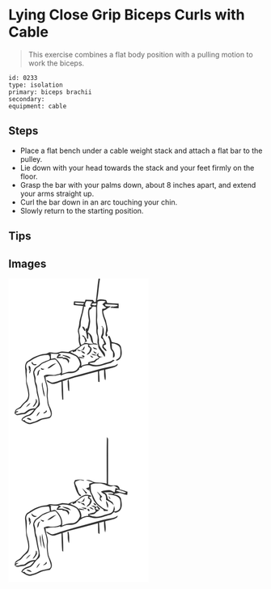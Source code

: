 # Lying Close Grip Biceps Curls with Cable
> This exercise combines a flat body position with a pulling motion to work the biceps.

``` 
id: 0233 
type: isolation 
primary: biceps brachii 
secondary:  
equipment: cable 
``` 

## Steps

 - Place a flat bench under a cable weight stack and attach a flat bar to the pulley.
 - Lie down with your head towards the stack and your feet firmly on the floor.
 - Grasp the bar with your palms down, about 8 inches apart, and extend your arms straight up.
 - Curl the bar down in an arc touching your chin.
 - Slowly return to the starting position.

## Tips


## Images

<svg width="208pt" height="300" viewBox="0 0 208 225" xmlns="http://www.w3.org/2000/svg">
  <g fill="#FFF">
    <path d="M0 0h133.55c-1.85 11.43-2.44 23.06-4.12 34.52-.52.04-1.57.13-2.1.18-.7-1.06-1.39-2.11-2.08-3.17-3.72-.08-7.43-.3-11.15-.37l-.99 3.09c-5.28-.17-10.56-.46-15.84-.67-.42 1.8-.59 3.64-.58 5.48 4.66.58 9.33.96 13.99 1.44-1.16 4.5-1.49 9.18-3.06 13.56-.91 4.35-2.63 8.55-2.74 13.04-.13 3.73-2.01 7.18-1.91 10.94.44 2.95 1.82 5.81 1.21 8.86-.68 4.44.63 8.8 1.89 13-2.7 1.87-5.38 3.78-8.19 5.5-3.21.58-6.52 1.16-9.03 3.44-4.58-.54-9.4-1.82-13.82.17-4.57 1.85-9.47.5-14.17.18-1.98.65-3.74 2.04-5.88 2.14-6.39.37-12.52 2.66-18.21 5.47-3.25 2.02-6.27 4.41-9.65 6.23-2.92 3.7-2.9 8.67-1.98 13.07-.31 4.68 1.12 9.21.83 13.88-.19 7.52 3.24 14.52 3.46 22 .21 3.99-1.77 7.95-4.88 10.41-2.21 1.8-4.14 3.9-5.87 6.16-2.09 3.12-6.41 3.53-8.55 6.6-.55 1.49-.84 3.05-1.24 4.59 1.45 1.12 2.79 3.09 4.89 2.6 3.07-.61 6.13-1.35 9.28-1.46 2.78-.12 4.54-2.61 6.76-3.96 2.35-1.89 5.46-2.17 8.29-2.81-2.84 3.61-5.85 7.74-10.76 8.42-3.07 1.77-7.72 3.23-8 7.36 4.23 2.53 8.32 5.98 13.56 5.79 4.52-1.64 9.31-2.62 13.47-5.13 4.62-2.85 10.34-2.12 15.18-4.21 4.6-3.88 2.46-10.64.21-15.22-2.83-4.88-3-10.57-3.64-16.02-.4-4.75.93-9.52-.07-14.24-.54-5.82-4.31-11.24-2.52-17.19.01.57.04 1.71.06 2.27 5.11-3.31 11.17-1.02 16.69-2.59 1.61-.39 3.2-.87 4.82-1.28.13.39.38 1.17.51 1.56 2.89-1.72 6.08-2.96 9.42-3.43 3.42-.28 6.96.21 10.28-.91 2.89-.67 5.1-2.73 7.29-4.6.14-.62.41-1.87.55-2.49l2.89-.12c.33-.46.98-1.39 1.31-1.85 4.26-1.57 9-2.81 13.39-.96 9.99 3 19.58-2.37 29.14-4.42 1.91-1.13 3.56-2.68 5.64-3.54-.77-.37-1.54-.74-2.3-1.12-4.3 3.77-10.12 3.79-15.13 6.01-6.35 2.54-13.64 2.49-19.88-.35.01-.19.02-.58.03-.77 2.53-.51 5.15-.59 7.64-1.33 1.84-1.94 3.58-4.09 6.24-4.94.14-.4.41-1.2.55-1.6 1.83-.53 3.64-1.1 5.45-1.71-.93.06-1.85.13-2.77.21l-3.23-1.04c-.28-.45-.86-1.35-1.14-1.8.34-.98.68-1.97 1.01-2.95-1.23.92-2.37 1.97-3.06 3.38-2.66-.66-5.27-1.55-7.99-1.88 2.05 2.72 5.5 2.27 8.48 2.22.51 1.47 1.68 2.45 2.93 3.28-1.28.63-2.51 1.36-3.52 2.37-.25-.2-.75-.62-1-.82-.08.33-.25 1-.33 1.33-.92.68-1.84 1.35-2.76 2.03-2.93.38-5.78 1.21-8.5 2.37-.02.43-.05 1.3-.06 1.73l-.27.73c-3.46.5-6.91 1.16-10.09 2.67 1.09-4.29-.73-8.51-2.97-12.08 2.6.51 5.23.93 7.89.72-2.49-1.69-5.56-1.84-8.43-2.3.1.55.31 1.66.41 2.22-2.36-5.28-8.79-6.05-13.02-9.25 1.23-.49 2.46-.98 3.73-1.37-.07.41-.19 1.25-.26 1.66 1.88-.01 3.53-1.16 5.29-1.68l.24-1.91c5.39-3.52 10.39-10 17.63-7.9-.52 1.74-.57 3.86 1.5 4.48 2.98 1.41.36 4.68-.17 6.82-1.56 1.17-2.97 2.56-3.62 4.44 3.9-1.1 6.9-4.67 7.36-8.67-.12-2.9-3.65-3.82-4.16-6.51 2.28-.01 4.52-.43 6.76-.8 2.42.22 4.8.83 7.25.73-.61 2.48.46 5.05 1.91 7.04 2.58 3.64 5.08 7.34 7.49 11.09 1.62-3.41-.38-6.61-2.66-9.09-3.66-4.07-6.55-9.36-5.84-15 .48-6.11-3.46-12-1.44-18.1.16-4.66-1.82-9.24-1.31-13.99.81-8.68-.99-17.49 1.1-26.06 3.74-1.4 7.99-1.33 11.76-.09-1.73 1.33-3.41 2.7-4.98 4.21 1.57 2 3.44 3.73 5.64 5.02-1.79 1.04-3.72 1.75-5.81 1.69-1.81 10.92 7.19 20.31 5.63 31.31-.02 3.31-2.4 7.71.69 10.18.19-1.16.81-2.02 1.85-2.58-2.67-1.41-.75-4.56.06-6.53-.19-5.1-1.98-9.93-2.76-14.94-1.75-4.23-3.43-8.53-4.12-13.09.18-2.37 3.34-2.32 4.78-3.74 1.98-1.84 4.58-2.7 6.76-4.25-2.69-.27-5.46-.02-8.1-.69-.14-.64-.43-1.93-.57-2.58 6.05.68 12.17.31 18.2 1.27.08.33.22 1.01.3 1.35-2.89.58-5.67 1.7-8.66.73-.69.68-1.38 1.36-2.06 2.05 4.09.01 8.16.57 12.25.58.01-2.28.01-4.55-.01-6.83-5.62-.16-11.23-.49-16.84-.91-.41-1.5-1.02-2.93-1.73-4.31-4.37-1.09-9.1-2.11-13.28.24 2.03-10.55 2.34-21.34 4.19-31.91H208v225H0V0m138.71 71.05c-.62-.14-1.86-.43-2.48-.58 1.03.42 2.06.82 3.1 1.22.47 2.49-.15 4.99-.13 7.49.29 2.79-1.97 4.97-2.02 7.73.2 1.71 1.91 2.34 3.16 3.14.3 2.08 1.22 3.98 1.8 5.98-.84.58-1.68 1.17-2.52 1.76-.15 1.71-1.17 3.85.39 5.2 1.6 1.64 2.86 3.93 5.23 4.53.91-3.83-5.51-4.77-3.87-8.86 1.21-.43 2.88-.34 3.47-1.74-.78-4.12-4-7.11-5.29-11 2.36-2.78 1.79-6.56 1.79-9.93.06-2.51-1.66-4.51-2.83-6.57l.2 1.63m8.84 15.16c3.44 4.36 2.65 10.25 3.55 15.42-.03 2.98 2.25 5.1 3.83 7.38.19 2.74.16 5.5-.02 8.24.53-.3 1.58-.9 2.1-1.2 1.82-4.44-.61-8.88-3.42-12.22-.35-2.6-.28-5.23-.49-7.83 4-.17 8.01 1.37 10.91 4.11 2.85 3.71 1.82 8.6 1.95 12.93-.31 3.92-3.91 6.05-7 7.78 2.31 1.56 4.89-.82 6.51-2.36 4-5.28 2.36-12.21 1.13-18.14-2.41-5.14-8.76-4.98-13.33-6.58-1.41-3.14-1.74-6.75-4.26-9.38-.5.6-.99 1.22-1.46 1.85m-37.65 18.85c-.99.49-1.98.98-2.96 1.47-1.56-.64-3.15-1.19-4.83-1.4-.1 1.82 1.94 1.63 3.06 2.22 2.32-.65 4.64-1.34 6.79-2.43.46-1.46.92-2.92 1.36-4.38-1.94.75-2.47 2.9-3.42 4.52m21.69-.16c-1.33-2.26-4.28-2.03-6.16-3.6.17 3.27 3.58 3.52 6.16 3.6m-5.65 2.27c.25 2.07 3.29 5.37 4.83 2.74-1.75-.64-3.28-1.73-4.83-2.74m-18.44.69c1.94 1.18 3.66 3.7 6.2 3.08-1.22-2.44-3.44-3.68-6.2-3.08m.97 6.34c.96.78 2.69 3.2 4.13 1.94.97-2.22-2.78-2.64-4.13-1.94m12.53-.23c1.23 1.54 2.62 3.93 4.94 2.74-1.41-1.27-2.98-2.53-4.94-2.74m34.9 15.49c-8.34 1.85-16.81 3.25-24.98 5.79-14.59 4.12-29.34 7.64-43.79 12.23-6.86 1.6-13.33 4.47-20.11 6.36-4.16 1.46-7.02-3.01-10.84-3.5.8 2.52 3.55 3.44 5.68 4.57 5.54 3.27 11.25-1.4 16.78-2.34.19 8.94.25 17.88 1.14 26.79l1.53-.14c-.1-9.1-.3-18.19-.94-27.26 2.14-.86 4.82-.81 6.5-2.53 4.95-.33 9.48-2.52 14.26-3.67 10.58-2.48 20.99-5.59 31.53-8.25.4 5.07.03 10.16.47 15.22.49.12 1.47.37 1.95.49.1-5.27-.23-10.54-.81-15.79 2.27-1.31 4.89-1.67 7.43-2.17.47 5.14-.54 10.91 1.94 15.59 1.46-5.21-.01-10.76-.1-16.1 4.73-1.41 9.7-2.03 14.31-3.85 1.87-.96 4.69-2.03 4-4.7-1.76 1.48-3.59 2.96-5.95 3.26m-68.15 23.42c.16 3.42.13 6.86.64 10.26.29 1.29.05 3.07 1.67 3.61.19-5.85.09-11.74-.95-17.52-.91.97-1.85 2.2-1.36 3.65z"/>
    <path d="M114.53 41.23c-1.81-2.73-.4-5.55 1.17-8.01 2.83.02 5.65.19 8.45.59-1.03 1.85-2.08 3.7-2.84 5.68.61.82 1.22 1.65 1.83 2.47-1.12.26-2.23.53-3.34.8-3.19 5.98-1.28 13-.47 19.34-.77 3.86-.91 7.85-2.42 11.54-.59.08-1.75.24-2.34.31-.55 5.06 2.35 9.65 1.79 14.73l1.86.37c.07-2.71.08-5.42.25-8.12 1.46 2.52 3.09 5.07 3.51 8.02.45 2.68 1.12 5.66 3.73 7.03-4.28 1.96-8.39-1.26-12.76-.66.47-1.49 1.61-2.21 3.41-2.16-.46-2.91-2.14-5.42-3.86-7.73-.7-1.28-2.26-1.08-3.48-1.26.82 1.27 2.02 2.16 3.32 2.9.2 1.76 1.04 3.34 1.53 5.02-.25 1.22-1 2.27-1.23 3.51-1.5.94-3.06 1.8-4.64 2.6-1.52-2.86-2.28-6.05-1.83-9.28.51-4.4-1.95-8.51-1.56-12.89.29-2.57 2.74-4.45 2.46-7.17-.26-9.44 4.16-18.1 4.94-27.42.63-.05 1.89-.16 2.52-.21m-5.35 30.1c1.12 2.1 2.15 4.28 3.68 6.13l1.3-.39c-.62-2.29-1.88-7.38-4.98-5.74zM98.3 36.65c.16-.29.49-.86.65-1.14 4.38-.12 8.74.58 13.11.9-.64 1.07-1.55 2.47-3.06 1.86-3.52-.71-7.65.62-10.7-1.62z"/>
    <path d="M123 38.14c1.96-2 4.79-1.43 7.3-1.5.9 4.32-5.16 2.81-7.3 1.5zM123.18 44.19c.47-3.7 4.1-2.92 6.77-2.41.39 10.03-.75 20.23.36 30.3.11 3.88-.38 7.91 1.21 11.58 2.02 4.54-.79 9.5 1.23 14.08-.95-.49-1.9-.99-2.84-1.49-1.26-.22-2.52-.41-3.79-.57-1.31-3.34-1.31-7.01-2.59-10.35-1.27-2.74-3.65-4.71-6.28-6.07 2.51-3.96 3.04-8.7 3.68-13.24 1-6.35-2.03-12.61-.92-18.93.55-1.42 2.02-2.06 3.17-2.9zM74.34 111.01c5.36-2.26 11.14-.71 16.63-.01 3 1.3 6.07 2.45 8.99 3.9 3.48 2.63 5.14 6.98 6.23 11.08.01 3.47-2.71 5.99-4.59 8.63-2.42 2.67-6.11 3.45-9.57 3.16-4.49-.07-8.53 2.15-12.77 3.29 2.01-8.38-2.9-16.9-9.04-22.32-2.12-2.04-4.91.54-7.16.05.45-2.06-1.08-4.53.41-6.24-.38-.39-1.13-1.18-1.51-1.57 4.2.28 8.4.77 12.62.61-1.16 1.94-2.64 3.71-3.24 5.93 3.09.05 6.28.7 9.27-.42-1.42 2.58 2.08 1.61 3.29 2.22 3.02.93 4.99 3.52 4.6 6.73.45-1.14.96-2.26 1.53-3.34-.19-4.46-5.54-6.35-9.29-5.35l.21-1.51c-2.42.1-4.85.17-7.28.12.74-1.92 3.51-1.49 4.27-3.53-1.29-.22-2.6-.54-3.6-1.43m5.52 2.08c.26.28.76.82 1.01 1.1 3.59 1.29 7.18 2.6 10.57 4.37.05-.33.16-1 .22-1.33-3.03-3.07-7.77-3.35-11.8-4.14zM31.57 122.38c7.97-5.67 17.49-9.91 27.48-9.35 2.4 1.1 2.8 4.49 1.91 6.7-5.06 2.51-11.2 3.62-15.18 8.01-2.43 2.67-6.85 3.3-7.88 7.21-3.06 4.82.56 10.01.57 15.03-.11 5.58 3.02 10.56 3.1 16.14.51 6.94 4.91 13.86 2.2 20.79-.78 2.07-2.49 3.58-3.85 5.27-3.74.39-7.77.44-10.97 2.72-2.66 1.42-4.59 4.58-7.95 4.29-3.57-.53-6.79 2.96-10.26.94-1.05-2.65 3.86-1.31 3.38-3.94-.87.23-2.62.68-3.49.9 1.25-3.31 4.69-3.76 7.37-5.22 2.67-2.9 4.76-6.4 8.16-8.59 4.13-2.54 4.86-7.93 4.73-12.36-.46-5.62-1.79-11.14-3.5-16.5-1.24-4.08.22-8.34-.46-12.5-.41-3.17 1.15-6.41-.23-9.46-1.63-3.93.78-8.84 4.87-10.08m2.91.95c-1.52 3.72 5.41 7.25 7.37 3.49-1.83-.18-4.13.47-5.39-1.28-.71-.67-.79-2.23-1.98-2.21m-4.86 6.79c.55 1.82 1.11 3.64.6 5.55l1.53-.42a9.033 9.033 0 0 0-.74 5.35c1.78-1.42 1.45-3.99 2.55-5.85l-1.51.18c2.16-1.53-.72-7.44-2.43-4.81m10.66 48.06c1.78 4.59-2.27 8.25-4.32 11.9 3.63-.63 4.33-4.59 6.34-7.07-.12-1.82-.07-3.99-2.02-4.83m-14.18 12.6c2.36-1.85 5.16-3.68 6.48-6.44-2.92 1.22-5.09 3.65-6.48 6.44z"/>
    <path d="M51.54 125.33c5.94-2.17 11.61-6.17 18.26-5.31 4.43 4.57 8.13 10.49 8.42 16.97.58 4.13-4.47 4.31-7.28 5.2-6.07 2.23-12.79-1.97-18.43 1.9.91 5.11 2.66 10.01 3.93 15.03 1.49 6.27-.67 12.73.76 19.01.56 2.91.4 5.95 1.22 8.8 1.63 3.63 2.89 7.4 4.1 11.19.5 2.25.65 5.38-1.76 6.61-3.98 1.37-8.22 1.71-12.26 2.89-4.06 1.18-7.37 4.26-11.64 4.82-1.69.29-3.27.99-4.92 1.43-3.03-.57-6.44-.94-7.92-4.07-.75.04-2.26.11-3.01.15-.84-2.55 2.17-3.02 3.69-4.22 2.35-1.74 5.32-2.01 7.92-3.17 3.16-2.21 5.35-5.47 7.54-8.58 1.92-2.93 6.11-4.23 6.44-8.12-.43-6.05-1.87-11.98-3.19-17.89-.76-4.72-.45-9.79-2.86-14.09-1.13-2.85.38-6.02-.85-8.84-.78-2.12-1.13-4.37-1.55-6.59 1.53-2.32 1.97-5.67 4.82-6.81 3.42-1.33 5.12-5.02 8.57-6.31m6.35 7.57c2.76.33 4.75-1.79 6.85-3.2 2.02-1.51 4.29-2.69 6.17-4.39-5.01 1.04-9.52 3.93-13.02 7.59m-9.52-.75c-1.3 2.86 3.74 4.11 4.7 1.43-1.79.45-3.25-.56-4.7-1.43m-5.97 11.99c2.63-1.01 2.85-3.69 2.71-6.15.75-.8 1.57-1.6 1.69-2.75-4.28.78-3.31 5.74-4.4 8.9m2.86 9.09c.56.6.56.6 0 0m4.32 5.71c1.37 5.41 1.28 11.34 4.18 16.28-.06-7.24-3.67-14.06-3.16-21.39-1.53 1.15-1.06 3.45-1.02 5.11m5 38.59c-1.25.43-2.86.66-2.51 2.39 1.9-.68 5.88-1.95 4.51-4.55-1.34-.25-1.43 1.34-2 2.16m-12.68 6.58c1.89-2 3.57-4.24 4.75-6.74-2.52 1.13-4.64 3.97-4.75 6.74m-15.04 3.32c2.28 1.05 4.53 2.43 7.13 2.44-.53-2.57-5.08-4.29-7.13-2.44z"/>
  </g>
  <g fill="#333">
    <path d="M133.55 0h2.15c-1.85 10.57-2.16 21.36-4.19 31.91 4.18-2.35 8.91-1.33 13.28-.24.71 1.38 1.32 2.81 1.73 4.31 5.61.42 11.22.75 16.84.91.02 2.28.02 4.55.01 6.83-4.09-.01-8.16-.57-12.25-.58.68-.69 1.37-1.37 2.06-2.05 2.99.97 5.77-.15 8.66-.73-.08-.34-.22-1.02-.3-1.35-6.03-.96-12.15-.59-18.2-1.27.14.65.43 1.94.57 2.58 2.64.67 5.41.42 8.1.69-2.18 1.55-4.78 2.41-6.76 4.25-1.44 1.42-4.6 1.37-4.78 3.74.69 4.56 2.37 8.86 4.12 13.09.78 5.01 2.57 9.84 2.76 14.94-.81 1.97-2.73 5.12-.06 6.53-1.04.56-1.66 1.42-1.85 2.58-3.09-2.47-.71-6.87-.69-10.18 1.56-11-7.44-20.39-5.63-31.31 2.09.06 4.02-.65 5.81-1.69-2.2-1.29-4.07-3.02-5.64-5.02 1.57-1.51 3.25-2.88 4.98-4.21-3.77-1.24-8.02-1.31-11.76.09-2.09 8.57-.29 17.38-1.1 26.06-.51 4.75 1.47 9.33 1.31 13.99-2.02 6.1 1.92 11.99 1.44 18.1-.71 5.64 2.18 10.93 5.84 15 2.28 2.48 4.28 5.68 2.66 9.09-2.41-3.75-4.91-7.45-7.49-11.09-1.45-1.99-2.52-4.56-1.91-7.04-2.45.1-4.83-.51-7.25-.73-2.24.37-4.48.79-6.76.8.51 2.69 4.04 3.61 4.16 6.51-.46 4-3.46 7.57-7.36 8.67.65-1.88 2.06-3.27 3.62-4.44.53-2.14 3.15-5.41.17-6.82-2.07-.62-2.02-2.74-1.5-4.48-7.24-2.1-12.24 4.38-17.63 7.9l-.24 1.91c-1.76.52-3.41 1.67-5.29 1.68.07-.41.19-1.25.26-1.66-1.27.39-2.5.88-3.73 1.37 4.23 3.2 10.66 3.97 13.02 9.25-.1-.56-.31-1.67-.41-2.22 2.87.46 5.94.61 8.43 2.3-2.66.21-5.29-.21-7.89-.72 2.24 3.57 4.06 7.79 2.97 12.08 3.18-1.51 6.63-2.17 10.09-2.67l.27-.73c.01-.43.04-1.3.06-1.73 2.72-1.16 5.57-1.99 8.5-2.37.92-.68 1.84-1.35 2.76-2.03.08-.33.25-1 .33-1.33.25.2.75.62 1 .82 1.01-1.01 2.24-1.74 3.52-2.37-1.25-.83-2.42-1.81-2.93-3.28-2.98.05-6.43.5-8.48-2.22 2.72.33 5.33 1.22 7.99 1.88.69-1.41 1.83-2.46 3.06-3.38-.33.98-.67 1.97-1.01 2.95.28.45.86 1.35 1.14 1.8l3.23 1.04c.92-.08 1.84-.15 2.77-.21-1.81.61-3.62 1.18-5.45 1.71-.14.4-.41 1.2-.55 1.6-2.66.85-4.4 3-6.24 4.94-2.49.74-5.11.82-7.64 1.33-.01.19-.02.58-.03.77 6.24 2.84 13.53 2.89 19.88.35 5.01-2.22 10.83-2.24 15.13-6.01.76.38 1.53.75 2.3 1.12-2.08.86-3.73 2.41-5.64 3.54-9.56 2.05-19.15 7.42-29.14 4.42-4.39-1.85-9.13-.61-13.39.96-.33.46-.98 1.39-1.31 1.85l-2.89.12c-.14.62-.41 1.87-.55 2.49-2.19 1.87-4.4 3.93-7.29 4.6-3.32 1.12-6.86.63-10.28.91-3.34.47-6.53 1.71-9.42 3.43-.13-.39-.38-1.17-.51-1.56-1.62.41-3.21.89-4.82 1.28-5.52 1.57-11.58-.72-16.69 2.59-.02-.56-.05-1.7-.06-2.27-1.79 5.95 1.98 11.37 2.52 17.19 1 4.72-.33 9.49.07 14.24.64 5.45.81 11.14 3.64 16.02 2.25 4.58 4.39 11.34-.21 15.22-4.84 2.09-10.56 1.36-15.18 4.21-4.16 2.51-8.95 3.49-13.47 5.13-5.24.19-9.33-3.26-13.56-5.79.28-4.13 4.93-5.59 8-7.36 4.91-.68 7.92-4.81 10.76-8.42-2.83.64-5.94.92-8.29 2.81-2.22 1.35-3.98 3.84-6.76 3.96-3.15.11-6.21.85-9.28 1.46-2.1.49-3.44-1.48-4.89-2.6.4-1.54.69-3.1 1.24-4.59 2.14-3.07 6.46-3.48 8.55-6.6 1.73-2.26 3.66-4.36 5.87-6.16 3.11-2.46 5.09-6.42 4.88-10.41-.22-7.48-3.65-14.48-3.46-22 .29-4.67-1.14-9.2-.83-13.88-.92-4.4-.94-9.37 1.98-13.07 3.38-1.82 6.4-4.21 9.65-6.23 5.69-2.81 11.82-5.1 18.21-5.47 2.14-.1 3.9-1.49 5.88-2.14 4.7.32 9.6 1.67 14.17-.18 4.42-1.99 9.24-.71 13.82-.17 2.51-2.28 5.82-2.86 9.03-3.44 2.81-1.72 5.49-3.63 8.19-5.5-1.26-4.2-2.57-8.56-1.89-13 .61-3.05-.77-5.91-1.21-8.86-.1-3.76 1.78-7.21 1.91-10.94.11-4.49 1.83-8.69 2.74-13.04 1.57-4.38 1.9-9.06 3.06-13.56-4.66-.48-9.33-.86-13.99-1.44-.01-1.84.16-3.68.58-5.48 5.28.21 10.56.5 15.84.67l.99-3.09c3.72.07 7.43.29 11.15.37.69 1.06 1.38 2.11 2.08 3.17.53-.05 1.58-.14 2.1-.18 1.68-11.46 2.27-23.09 4.12-34.52m-19.02 41.23c-.63.05-1.89.16-2.52.21-.78 9.32-5.2 17.98-4.94 27.42.28 2.72-2.17 4.6-2.46 7.17-.39 4.38 2.07 8.49 1.56 12.89-.45 3.23.31 6.42 1.83 9.28 1.58-.8 3.14-1.66 4.64-2.6.23-1.24.98-2.29 1.23-3.51-.49-1.68-1.33-3.26-1.53-5.02-1.3-.74-2.5-1.63-3.32-2.9 1.22.18 2.78-.02 3.48 1.26 1.72 2.31 3.4 4.82 3.86 7.73-1.8-.05-2.94.67-3.41 2.16 4.37-.6 8.48 2.62 12.76.66-2.61-1.37-3.28-4.35-3.73-7.03-.42-2.95-2.05-5.5-3.51-8.02-.17 2.7-.18 5.41-.25 8.12l-1.86-.37c.56-5.08-2.34-9.67-1.79-14.73.59-.07 1.75-.23 2.34-.31 1.51-3.69 1.65-7.68 2.42-11.54-.81-6.34-2.72-13.36.47-19.34 1.11-.27 2.22-.54 3.34-.8-.61-.82-1.22-1.65-1.83-2.47.76-1.98 1.81-3.83 2.84-5.68-2.8-.4-5.62-.57-8.45-.59-1.57 2.46-2.98 5.28-1.17 8.01M98.3 36.65c3.05 2.24 7.18.91 10.7 1.62 1.51.61 2.42-.79 3.06-1.86-4.37-.32-8.73-1.02-13.11-.9-.16.28-.49.85-.65 1.14m24.7 1.49c2.14 1.31 8.2 2.82 7.3-1.5-2.51.07-5.34-.5-7.3 1.5m.18 6.05c-1.15.84-2.62 1.48-3.17 2.9-1.11 6.32 1.92 12.58.92 18.93-.64 4.54-1.17 9.28-3.68 13.24 2.63 1.36 5.01 3.33 6.28 6.07 1.28 3.34 1.28 7.01 2.59 10.35 1.27.16 2.53.35 3.79.57.94.5 1.89 1 2.84 1.49-2.02-4.58.79-9.54-1.23-14.08-1.59-3.67-1.1-7.7-1.21-11.58-1.11-10.07.03-20.27-.36-30.3-2.67-.51-6.3-1.29-6.77 2.41m-48.84 66.82c1 .89 2.31 1.21 3.6 1.43-.76 2.04-3.53 1.61-4.27 3.53 2.43.05 4.86-.02 7.28-.12l-.21 1.51c3.75-1 9.1.89 9.29 5.35-.57 1.08-1.08 2.2-1.53 3.34.39-3.21-1.58-5.8-4.6-6.73-1.21-.61-4.71.36-3.29-2.22-2.99 1.12-6.18.47-9.27.42.6-2.22 2.08-3.99 3.24-5.93-4.22.16-8.42-.33-12.62-.61.38.39 1.13 1.18 1.51 1.57-1.49 1.71.04 4.18-.41 6.24 2.25.49 5.04-2.09 7.16-.05 6.14 5.42 11.05 13.94 9.04 22.32 4.24-1.14 8.28-3.36 12.77-3.29 3.46.29 7.15-.49 9.57-3.16 1.88-2.64 4.6-5.16 4.59-8.63-1.09-4.1-2.75-8.45-6.23-11.08-2.92-1.45-5.99-2.6-8.99-3.9-5.49-.7-11.27-2.25-16.63.01m-42.77 11.37c-4.09 1.24-6.5 6.15-4.87 10.08 1.38 3.05-.18 6.29.23 9.46.68 4.16-.78 8.42.46 12.5 1.71 5.36 3.04 10.88 3.5 16.5.13 4.43-.6 9.82-4.73 12.36-3.4 2.19-5.49 5.69-8.16 8.59-2.68 1.46-6.12 1.91-7.37 5.22.87-.22 2.62-.67 3.49-.9.48 2.63-4.43 1.29-3.38 3.94 3.47 2.02 6.69-1.47 10.26-.94 3.36.29 5.29-2.87 7.95-4.29 3.2-2.28 7.23-2.33 10.97-2.72 1.36-1.69 3.07-3.2 3.85-5.27 2.71-6.93-1.69-13.85-2.2-20.79-.08-5.58-3.21-10.56-3.1-16.14-.01-5.02-3.63-10.21-.57-15.03 1.03-3.91 5.45-4.54 7.88-7.21 3.98-4.39 10.12-5.5 15.18-8.01.89-2.21.49-5.6-1.91-6.7-9.99-.56-19.51 3.68-27.48 9.35m19.97 2.95c-3.45 1.29-5.15 4.98-8.57 6.31-2.85 1.14-3.29 4.49-4.82 6.81.42 2.22.77 4.47 1.55 6.59 1.23 2.82-.28 5.99.85 8.84 2.41 4.3 2.1 9.37 2.86 14.09 1.32 5.91 2.76 11.84 3.19 17.89-.33 3.89-4.52 5.19-6.44 8.12-2.19 3.11-4.38 6.37-7.54 8.58-2.6 1.16-5.57 1.43-7.92 3.17-1.52 1.2-4.53 1.67-3.69 4.22.75-.04 2.26-.11 3.01-.15 1.48 3.13 4.89 3.5 7.92 4.07 1.65-.44 3.23-1.14 4.92-1.43 4.27-.56 7.58-3.64 11.64-4.82 4.04-1.18 8.28-1.52 12.26-2.89 2.41-1.23 2.26-4.36 1.76-6.61-1.21-3.79-2.47-7.56-4.1-11.19-.82-2.85-.66-5.89-1.22-8.8-1.43-6.28.73-12.74-.76-19.01-1.27-5.02-3.02-9.92-3.93-15.03 5.64-3.87 12.36.33 18.43-1.9 2.81-.89 7.86-1.07 7.28-5.2-.29-6.48-3.99-12.4-8.42-16.97-6.65-.86-12.32 3.14-18.26 5.31z"/>
    <path d="M138.71 71.05l-.2-1.63c1.17 2.06 2.89 4.06 2.83 6.57 0 3.37.57 7.15-1.79 9.93 1.29 3.89 4.51 6.88 5.29 11-.59 1.4-2.26 1.31-3.47 1.74-1.64 4.09 4.78 5.03 3.87 8.86-2.37-.6-3.63-2.89-5.23-4.53-1.56-1.35-.54-3.49-.39-5.2.84-.59 1.68-1.18 2.52-1.76-.58-2-1.5-3.9-1.8-5.98-1.25-.8-2.96-1.43-3.16-3.14.05-2.76 2.31-4.94 2.02-7.73-.02-2.5.6-5 .13-7.49-1.04-.4-2.07-.8-3.1-1.22.62.15 1.86.44 2.48.58zM109.18 71.33c3.1-1.64 4.36 3.45 4.98 5.74l-1.3.39c-1.53-1.85-2.56-4.03-3.68-6.13zM147.55 86.21c.47-.63.96-1.25 1.46-1.85 2.52 2.63 2.85 6.24 4.26 9.38 4.57 1.6 10.92 1.44 13.33 6.58 1.23 5.93 2.87 12.86-1.13 18.14-1.62 1.54-4.2 3.92-6.51 2.36 3.09-1.73 6.69-3.86 7-7.78-.13-4.33.9-9.22-1.95-12.93-2.9-2.74-6.91-4.28-10.91-4.11.21 2.6.14 5.23.49 7.83 2.81 3.34 5.24 7.78 3.42 12.22-.52.3-1.57.9-2.1 1.2.18-2.74.21-5.5.02-8.24-1.58-2.28-3.86-4.4-3.83-7.38-.9-5.17-.11-11.06-3.55-15.42zM109.9 105.06c.95-1.62 1.48-3.77 3.42-4.52-.44 1.46-.9 2.92-1.36 4.38-2.15 1.09-4.47 1.78-6.79 2.43-1.12-.59-3.16-.4-3.06-2.22 1.68.21 3.27.76 4.83 1.4.98-.49 1.97-.98 2.96-1.47zM131.59 104.9c-2.58-.08-5.99-.33-6.16-3.6 1.88 1.57 4.83 1.34 6.16 3.6zM125.94 107.17c1.55 1.01 3.08 2.1 4.83 2.74-1.54 2.63-4.58-.67-4.83-2.74zM107.5 107.86c2.76-.6 4.98.64 6.2 3.08-2.54.62-4.26-1.9-6.2-3.08zM79.86 113.09c4.03.79 8.77 1.07 11.8 4.14-.06.33-.17 1-.22 1.33-3.39-1.77-6.98-3.08-10.57-4.37-.25-.28-.75-.82-1.01-1.1zM108.47 114.2c1.35-.7 5.1-.28 4.13 1.94-1.44 1.26-3.17-1.16-4.13-1.94zM121 113.97c1.96.21 3.53 1.47 4.94 2.74-2.32 1.19-3.71-1.2-4.94-2.74zM34.48 123.33c1.19-.02 1.27 1.54 1.98 2.21 1.26 1.75 3.56 1.1 5.39 1.28-1.96 3.76-8.89.23-7.37-3.49zM57.89 132.9c3.5-3.66 8.01-6.55 13.02-7.59-1.88 1.7-4.15 2.88-6.17 4.39-2.1 1.41-4.09 3.53-6.85 3.2zM155.9 129.46c2.36-.3 4.19-1.78 5.95-3.26.69 2.67-2.13 3.74-4 4.7-4.61 1.82-9.58 2.44-14.31 3.85.09 5.34 1.56 10.89.1 16.1-2.48-4.68-1.47-10.45-1.94-15.59-2.54.5-5.16.86-7.43 2.17.58 5.25.91 10.52.81 15.79-.48-.12-1.46-.37-1.95-.49-.44-5.06-.07-10.15-.47-15.22-10.54 2.66-20.95 5.77-31.53 8.25-4.78 1.15-9.31 3.34-14.26 3.67-1.68 1.72-4.36 1.67-6.5 2.53.64 9.07.84 18.16.94 27.26l-1.53.14c-.89-8.91-.95-17.85-1.14-26.79-5.53.94-11.24 5.61-16.78 2.34-2.13-1.13-4.88-2.05-5.68-4.57 3.82.49 6.68 4.96 10.84 3.5 6.78-1.89 13.25-4.76 20.11-6.36 14.45-4.59 29.2-8.11 43.79-12.23 8.17-2.54 16.64-3.94 24.98-5.79zM29.62 130.12c1.71-2.63 4.59 3.28 2.43 4.81l1.51-.18c-1.1 1.86-.77 4.43-2.55 5.85-.3-1.86-.05-3.65.74-5.35l-1.53.42c.51-1.91-.05-3.73-.6-5.55zM48.37 132.15c1.45.87 2.91 1.88 4.7 1.43-.96 2.68-6 1.43-4.7-1.43zM42.4 144.14c1.09-3.16.12-8.12 4.4-8.9-.12 1.15-.94 1.95-1.69 2.75.14 2.46-.08 5.14-2.71 6.15z"/>
    <path d="M87.75 152.88c-.49-1.45.45-2.68 1.36-3.65 1.04 5.78 1.14 11.67.95 17.52-1.62-.54-1.38-2.32-1.67-3.61-.51-3.4-.48-6.84-.64-10.26zM45.26 153.23c.56.6.56.6 0 0zM49.58 158.94c-.04-1.66-.51-3.96 1.02-5.11-.51 7.33 3.1 14.15 3.16 21.39-2.9-4.94-2.81-10.87-4.18-16.28zM40.28 178.18c1.95.84 1.9 3.01 2.02 4.83-2.01 2.48-2.71 6.44-6.34 7.07 2.05-3.65 6.1-7.31 4.32-11.9zM26.1 190.78c1.39-2.79 3.56-5.22 6.48-6.44-1.32 2.76-4.12 4.59-6.48 6.44zM54.58 197.53c.57-.82.66-2.41 2-2.16 1.37 2.6-2.61 3.87-4.51 4.55-.35-1.73 1.26-1.96 2.51-2.39zM41.9 204.11c.11-2.77 2.23-5.61 4.75-6.74-1.18 2.5-2.86 4.74-4.75 6.74zM26.86 207.43c2.05-1.85 6.6-.13 7.13 2.44-2.6-.01-4.85-1.39-7.13-2.44z"/>
  </g>
</svg>

<svg width="208pt" height="300" viewBox="0 0 208 225" xmlns="http://www.w3.org/2000/svg">
  <g fill="#FFF">
    <path d="M0 0h208v225H0V0m145.95 10.04c-.6 22.94-.1 45.92-.25 68.87-4.78-1.54-9.82-1.51-14.78-1.65-5.6.06-10.13-5.01-15.86-3.48 3.63.97 7.19 2.19 10.69 3.54-2.02.51-4.04 1.03-6.06 1.53-.01 1.76-.01 3.52 0 5.28-1.64.57-3.28 1.16-4.9 1.78 1.55 1.1 3.1 2.21 4.65 3.32l-.32-3.5c1.12 3.71 2.27 7.48 4.42 10.74.14.55.43 1.66.57 2.21 2.67 8.27 9.31 14.28 16.57 18.62.22.56.65 1.69.87 2.25 1.94-.05 3.88-.07 5.83-.03-.02-.46-.06-1.36-.07-1.81-5.48-.23-9.42-4.37-13.46-7.54-5.29-4.29-6.99-11.11-10.18-16.83-2.18-3.79-1.24-8.22-1.85-12.35 4.17-2.99 9.5-2.33 14.33-2.34 6.57.48 12.62 6.61 19.28 3.54 3.13.6 5.87 2.25 8.12 4.47-1.58-.35-3.16-.74-4.73-1.13-.45 2.07-.96 4.13-1.45 6.19-2.75-1.13-5.22-3.55-8.37-3.26-4.03.13-8.16.53-11.85 2.28 1.44 2.01 3.86 2.97 5.95 4.16 1.79 2.42 1.61 5.41 1.65 8.25 4.34 1.75 8.33 4.21 11.42 7.77-.58-1.48-1.05-3.03-1.89-4.39-2.05-1.77-4.56-2.92-6.59-4.72-1.03-2.53-1.29-5.36-2.7-7.74-1.13-1.08-2.52-1.81-3.83-2.63 4.82 1.19 10.04-1.06 14.51 1.61-.04.54-.32.87-.84.99-2.57-.05-5.14-.22-7.71-.03 1.96 1.55 4.52 1.43 6.85 1.81 3.61.47 7.35 1.63 9.99 4.23 2.85 3.74 1.92 8.69 1.97 13.06-.49 4.49-4.84 7.27-9.15 7.15.31-1.18.64-2.36.97-3.54-.32-1.67-.63-3.34-.98-5.01-.51 2.94-.92 5.97-2.32 8.64-3.53 3.89-9.13 3.39-13.56 5.55-6.92 2.9-15.17 3.04-21.78-.75 2.89-.42 5.93-.44 8.7-1.48 1.96-1.77 3.77-3.76 6.18-4.96.64-.85 1.28-1.71 1.93-2.55-1.63-1.65-3.16-3.41-4.78-5.06-.08 2.84 1.54 4.9 3.59 6.58-1.97 0-3.91-.38-5.7-1.22.68-1.18 1.36-2.36 2.04-3.53-.75.14-2.27.41-3.03.55l-.03-1.4c-1.79-.18-3.58-.37-5.38-.47 1.6.94 3.27 1.77 4.99 2.47.01 2.03.8 3.88 1.94 5.54-.92.72-1.83 1.45-2.74 2.18-3.02.44-5.95 1.32-8.8 2.39.09.63.26 1.9.35 2.53-3.69.16-7.29 1.14-10.63 2.7 1.25-4.29-.63-8.55-2.84-12.14 2.7.49 5.5 1.16 8.22.33-2.92-1.03-5.96-1.59-9.01-2.01.23.57.68 1.71.91 2.28-2.92-4.94-8.79-6.45-13.55-9.01 1.63-.74 3.26-1.46 4.92-2.12l-1.84 1.26c.46.44.92.87 1.39 1.3 1.48-.86 3.03-1.58 4.6-2.27.02-.4.07-1.19.09-1.59 5.37-3.7 10.45-9.98 17.77-8.12-.13.85-.39 2.57-.51 3.43 1.23.92 3.49 1.24 3.42 3.2-.41 1.58-1.04 3.1-1.57 4.65-1.7 1.34-3.16 2.96-3.89 5.03 2.94-1.58 6.02-3.48 7-6.91 1.95-3.45-1.9-6.04-3.88-8.32.95-.16 2.86-.46 3.81-.62.05-.23.15-.69.2-.93-2.92-.67-5.86-1.55-8.88-1.51-3.58.98-7.16 2.67-9.5 5.65-2.28 1.39-4.39 3.03-6.74 4.31-3.21.71-6.49 1.41-9.14 3.5-3.26-.37-6.51-1.12-9.81-.85-2.99.45-5.75 2.06-8.84 1.98-3.03.16-5.99-.62-9-.69-2.09.55-3.97 1.81-6.15 2.03-8.97.81-17.55 4.42-24.69 9.86-5.07 1.86-6.34 8.04-5.37 12.81.41 6.36 1.05 12.7 1.28 19.08.42 7.39 4.14 14.43 3.07 21.92-1.04 5.87-6.88 8.52-10.08 13.02-2.18 3.38-6.54 4.1-9.04 7.14-.57 1.45-.83 3-1.05 4.54 1.22 1.71 3.12 3.29 5.35 2.58 3.55-1.02 7.37-.8 10.83-1.95 3.86-2.98 7.91-5.84 12.95-6.26-2.46 2.76-4.49 6.36-8.17 7.64-4.36 1.36-9.09 3.55-11.1 7.93 4.33 2.68 8.6 6.34 14.02 6.03 2.46-.75 4.9-1.56 7.36-2.31 4.07-1.27 7.53-4.08 11.78-4.82 3.07-.57 6.14-1.11 9.21-1.65 1.35-1.68 3.01-3.45 2.97-5.76.56-5.81-3.44-10.56-4.8-15.94-1.14-6.29-1.75-12.7-.98-19.08.64-7.53-4.28-14.31-3.17-21.78.32.24.95.72 1.26.96 6.4-2.3 13.47-.14 19.77-3.04.49.4.88 1.86 1.76 1.13 3.69-1.84 7.67-3.49 11.89-3.24 5.04.23 10.65-.87 13.92-5.07 1.4-2.21 3.8-3.28 5.82-4.79 2.36-.88 4.78-1.72 7.31-1.91 3.76-.2 7.18 1.95 10.94 1.77 8.12.55 15.48-3.44 23.23-5.05 2.19-.47 3.48-2.5 5.07-3.89.71.24 2.13.73 2.84.97 2.88-1.17 6.28-2.35 7.5-5.52 2.54-4.84 1.12-10.43.22-15.52-1.29-4.44-6.51-5.95-10.61-6.28.45-.22 1.35-.65 1.8-.87 2.35-.43 4.73-.69 7.07-1.21 3.79.61 7.3 3.28 11.17 2.67.15-1.49.25-2.97.29-4.46-3.83-1.34-7.72-2.45-11.63-3.52-.04-2.88-1.88-5.45-4.82-5.84-4.18-.14-8.71.76-12.44-1.69.16-21.31-.01-42.61.09-63.92-.08-2.09.42-4.65-1.79-5.92M98.77 73.61c-1.01 1.64-1.95 3.49-1.29 5.47 1.19 5.62 3.08 11.2 6.16 16.08.86 1.41 2.46 2.99 4.15 1.75-.04-1.45-1.89-1.91-2.62-3-2.16-3.01-2.3-6.93-3.94-10.19-1-2.38-2.93-4.78-1.92-7.5 1.93-1.59 4.5-1.97 6.8-2.77 1.88.38 3.75.86 5.65 1.15l.08-.92c-4.34-1.02-8.72-.96-13.07-.07m10.38 12.1c1.76 2.65 3.87 5.07 5.33 7.92 1.26.3 1.91-.14 1.95-1.34-2.64-1.97-4.51-4.78-7.28-6.58m21.98 5c1.47 2.26 3.36 4.23 4.62 6.62.02 1.75-.63 3.51-.27 5.24.69 1.31 2.08 2.06 3.12 3.05-.61-1.69-1.35-3.31-2.15-4.91.88-.81 1.76-1.63 2.65-2.43-2.69-2.49-4.89-5.52-7.97-7.57m17.45 6.26c.35 1.95.32 4.39 2.85 4.77a44.17 44.17 0 0 0-2.85-4.77m-38.87 8.08c-.91.5-1.82.99-2.72 1.48-1.8-.6-3.63-1.11-5.5-1.45 1.11.9 2.29 1.71 3.48 2.49 2.37-.81 4.74-1.66 7.07-2.59.42-1.66.84-3.33 1.22-4.99-1.31 1.6-2.46 3.31-3.55 5.06m34.98-.61c.15 3.71 1.4 7.23 2.4 10.76 1.92-3.68.06-7.82-2.4-10.76m-18.54 3.2c-.17 1.83 2.2 3.83 4 3.26.03-1.66-2.56-2.95-4-3.26m-19.18.15c2.21 1.4 4.4 2.85 6.8 3.89-.66-1.23-1.36-2.44-2.05-3.65l-4.75-.24m.67 6.33c2.58 1.22 5.3 2.12 8.03 2.94-.16-.52-.48-1.54-.64-2.06-2.44-.46-4.9-.78-7.39-.88m12.04.19c2.17 1.34 4.37 2.76 6.98 3-1.28-1.13-2.65-2.15-4.04-3.15l-2.94.15m-2.32 2.04c-.69 1.49 1.19 3.84 2.82 3.26.69-1.42-1.35-3.67-2.82-3.26m44.84 9.97c-4.63 3.61-10.61 3.98-16.14 5.15-5.09 1.14-10.19 2.25-15.17 3.77-14.57 4.13-29.3 7.65-43.75 12.21-6.85 1.64-13.32 4.47-20.09 6.37-4.29 1.34-7.37-3.17-11.45-3.59 2.28 3.01 5.78 4.78 9.32 5.85 4.81.17 9.12-2.5 13.72-3.54.16 8.74.29 17.47 1.02 26.19.38.26 1.14.77 1.52 1.03.12-9.23-.09-18.46-.88-27.67 1.94-.66 3.9-1.29 5.82-2.03l.62-.26c.57-.17 1.7-.5 2.27-.66 14.55-3.88 29.1-7.83 43.7-11.59.29 4.93-.02 9.88.4 14.8.49.33 1.46.99 1.95 1.32.17-5.53-.29-11.04-.68-16.54 2.39-.75 4.83-1.36 7.27-1.95.2 5.39.16 10.87 1.67 16.09 1.99-5.24.37-11.03.13-16.46 5.66-1.84 11.96-2.07 17.05-5.39 1.15-.62 1.25-2.01 1.7-3.1M87.75 152.7c.33 4.86-.35 10.16 2.12 14.58.42-5.48.51-11.06-.75-16.44-.78-1.94-2.25 1.18-1.37 1.86z"/>
    <path d="M159.24 89.24c1.53-1.27 3.39-1.87 5.22-.89 3.34 1.3 6.83 2.19 10.08 3.73-.6.22-1.81.67-2.42.89-4.4-.8-8.76-1.97-12.88-3.73zM74.16 111.07c8.83-2.86 18.54-.26 26.36 4.25 3.18 3.02 5.25 7.35 5.61 11.71-1.66 5.2-5.98 10.92-12.03 10.68-5.18-.24-10.07 1.62-14.78 3.53 1.89-8.46-2.82-17.1-9.12-22.49-1.98-1.85-4.63-.05-6.74.49-.46-1.98-.48-4.02-.76-6.02l1.06-.57c-.55-.42-1.66-1.27-2.21-1.7 4.33.35 8.66.68 13.01.72-1.21 1.9-2.43 3.81-3.45 5.83 3.07.19 6.15.29 9.22.05l-.4 1.56c4.26-.89 9.22 2.18 8.61 6.9a94.8 94.8 0 0 1 1.64-3.71c-.72-1.4-1.21-3.11-2.69-3.9-2.28-1.3-5.16-.88-7.32-2.4-2.28-.01-4.55.01-6.83-.01 1.55-1.08 3.13-2.1 4.69-3.17-1.32-.54-2.63-1.07-3.87-1.75m5.27 2.08c4.12 2.3 8.61 3.91 13.09 5.37-2.81-4.34-8.45-4.75-13.09-5.37zM43.13 115.96c5.18-2.38 10.93-3.05 16.57-2.99 1.48 2.11 1.55 4.68 1.52 7.16-5.81 1.5-11.69 3.79-16.05 8.07-1.9 1.77-4.54 2.62-6.18 4.67-1.67 2.7-2.97 5.96-2.05 9.15 1.77 5.78 1.24 11.97 3.49 17.63 1.13 6.54 2.3 13.06 3.92 19.5 1.37 4.82-.97 9.67-4.38 13.01-3.54.42-7.36.38-10.45 2.41-2.86 1.54-5.05 4.62-8.57 4.6-3.7.11-7.32 2.65-10.96.79 1.59-1.34 3.36-2.43 4.98-3.72-1.23.21-3.68.65-4.9.87 1.69-1.76 3.54-3.42 5.86-4.26 3.31-1.13 4.67-4.61 7.07-6.85 2.25-2.39 5.71-3.85 6.77-7.19 2.5-6.97.3-14.47-1.47-21.34-2.82-7.81-.41-16.23-1.42-24.24-1.14-2.96-.69-6.48 1.45-8.88 4.88-2.88 9.42-6.44 14.8-8.39m-.91 11.35c-3.35-.18-6.24-1.48-7.98-4.44-.75 4.44 4.63 7.01 7.98 4.44m-11.71 8.63l.92-1.08c-.34 2.04-.5 4.1-.49 6.18.98-1.89 1.73-3.89 2.55-5.85l-1.05-.24c.77-2.32-.24-4.6-1.94-6.17-1.28 2.22.08 4.79.01 7.16m9.97 42.2c1.17 4.78-2.52 8.47-4.6 12.35 3.26-1.39 4.68-4.7 6.42-7.52l-.42-3.68c-.35-.28-1.05-.86-1.4-1.15m-14.52 12.82c2.63-1.89 4.98-4.17 6.91-6.77-3.08 1.32-5.4 3.83-6.91 6.77z"/>
    <path d="M52.88 124.76c5.41-2.2 10.75-5.32 16.81-4.85 4.91 5.19 9.66 12.31 8.13 19.76-5.31 3.04-11.74 3.71-17.72 2.75-2.68-.63-5.19.61-7.63 1.51 1.23 7.77 5.23 15.1 4.46 23.14-.71 6.37.37 12.72 1.3 19.01 1.41 4.36 3.5 8.5 4.44 13.01.34 1.99.2 4.72-1.97 5.61-5.34 1.92-11.31 1.8-16.31 4.7-3.83 2.27-8.17 3.36-12.48 4.34-3.09-.25-6.26-1.11-8.05-3.86-.84-.03-2.51-.11-3.35-.15 2.24-4.55 7.81-5.39 12.04-7.21 4.54-2.76 6.44-8.13 10.47-11.44 1.85-1.5 3.86-3.43 3.54-6.06-.66-8.17-3.46-15.99-3.97-24.19-.13-3.8-2.74-7.03-2.43-10.88.24-3.93-1.32-7.61-2.04-11.4 1.42-2.4 2.11-5.53 4.84-6.83 3.57-1.97 5.94-5.66 9.92-6.96m4.68 8.46c5.32-1 9.16-5.22 13.58-8.02-5.25 1.15-9.9 4.16-13.58 8.02m-10.04-.78c.89 1.61 2.34 2.61 4.14 2.95.33-.38 1-1.14 1.33-1.53-1.83-.46-3.63-.99-5.47-1.42m-4.99 12.17c1.98-1.65 2.76-3.98 2.72-6.51.62-1.02 1.24-2.05 1.83-3.09-4.48 1.03-3.84 6.07-4.55 9.6m2.75 8.61c.5.61.5.61 0 0m4.42 6.23c1.08 5.45 1.49 11.19 4.17 16.17-.46-7.56-3.34-14.76-3.64-22.36-.47 2.01-.94 4.11-.53 6.19m-3.09-4.23c-.45 6.4.62 12.84 2.6 18.92-.4-4.74-1.27-9.43-1.4-14.19.04-1.67-.48-3.25-1.2-4.73m9.56 39.54c-.38.61-1.15 1.84-1.54 2.45-1.18.85-2.32 1.74-3.39 2.72 2.37-.37 7.2-2.01 4.93-5.17m-14.68 9.64c2.25-2.09 4.06-4.62 5.24-7.45-2.47 1.87-4.52 4.37-5.24 7.45m-15.1 2.6c2.52 1.51 5.23 2.84 8.23 2.91-1.84-2.66-5.16-3.7-8.23-2.91z"/>
  </g>
  <g fill="#333">
    <path d="M145.95 10.04c2.21 1.27 1.71 3.83 1.79 5.92-.1 21.31.07 42.61-.09 63.92 3.73 2.45 8.26 1.55 12.44 1.69 2.94.39 4.78 2.96 4.82 5.84 3.91 1.07 7.8 2.18 11.63 3.52a60.68 60.68 0 0 1-.29 4.46c-3.87.61-7.38-2.06-11.17-2.67-2.34.52-4.72.78-7.07 1.21-.45.22-1.35.65-1.8.87 4.1.33 9.32 1.84 10.61 6.28.9 5.09 2.32 10.68-.22 15.52-1.22 3.17-4.62 4.35-7.5 5.52-.71-.24-2.13-.73-2.84-.97-1.59 1.39-2.88 3.42-5.07 3.89-7.75 1.61-15.11 5.6-23.23 5.05-3.76.18-7.18-1.97-10.94-1.77-2.53.19-4.95 1.03-7.31 1.91-2.02 1.51-4.42 2.58-5.82 4.79-3.27 4.2-8.88 5.3-13.92 5.07-4.22-.25-8.2 1.4-11.89 3.24-.88.73-1.27-.73-1.76-1.13-6.3 2.9-13.37.74-19.77 3.04-.31-.24-.94-.72-1.26-.96-1.11 7.47 3.81 14.25 3.17 21.78-.77 6.38-.16 12.79.98 19.08 1.36 5.38 5.36 10.13 4.8 15.94.04 2.31-1.62 4.08-2.97 5.76-3.07.54-6.14 1.08-9.21 1.65-4.25.74-7.71 3.55-11.78 4.82-2.46.75-4.9 1.56-7.36 2.31-5.42.31-9.69-3.35-14.02-6.03 2.01-4.38 6.74-6.57 11.1-7.93 3.68-1.28 5.71-4.88 8.17-7.64-5.04.42-9.09 3.28-12.95 6.26-3.46 1.15-7.28.93-10.83 1.95-2.23.71-4.13-.87-5.35-2.58.22-1.54.48-3.09 1.05-4.54 2.5-3.04 6.86-3.76 9.04-7.14 3.2-4.5 9.04-7.15 10.08-13.02 1.07-7.49-2.65-14.53-3.07-21.92-.23-6.38-.87-12.72-1.28-19.08-.97-4.77.3-10.95 5.37-12.81 7.14-5.44 15.72-9.05 24.69-9.86 2.18-.22 4.06-1.48 6.15-2.03 3.01.07 5.97.85 9 .69 3.09.08 5.85-1.53 8.84-1.98 3.3-.27 6.55.48 9.81.85 2.65-2.09 5.93-2.79 9.14-3.5 2.35-1.28 4.46-2.92 6.74-4.31 2.34-2.98 5.92-4.67 9.5-5.65 3.02-.04 5.96.84 8.88 1.51-.05.24-.15.7-.2.93-.95.16-2.86.46-3.81.62 1.98 2.28 5.83 4.87 3.88 8.32-.98 3.43-4.06 5.33-7 6.91.73-2.07 2.19-3.69 3.89-5.03.53-1.55 1.16-3.07 1.57-4.65.07-1.96-2.19-2.28-3.42-3.2.12-.86.38-2.58.51-3.43-7.32-1.86-12.4 4.42-17.77 8.12-.02.4-.07 1.19-.09 1.59-1.57.69-3.12 1.41-4.6 2.27-.47-.43-.93-.86-1.39-1.3l1.84-1.26c-1.66.66-3.29 1.38-4.92 2.12 4.76 2.56 10.63 4.07 13.55 9.01-.23-.57-.68-1.71-.91-2.28 3.05.42 6.09.98 9.01 2.01-2.72.83-5.52.16-8.22-.33 2.21 3.59 4.09 7.85 2.84 12.14 3.34-1.56 6.94-2.54 10.63-2.7-.09-.63-.26-1.9-.35-2.53 2.85-1.07 5.78-1.95 8.8-2.39.91-.73 1.82-1.46 2.74-2.18-1.14-1.66-1.93-3.51-1.94-5.54-1.72-.7-3.39-1.53-4.99-2.47 1.8.1 3.59.29 5.38.47l.03 1.4c.76-.14 2.28-.41 3.03-.55-.68 1.17-1.36 2.35-2.04 3.53 1.79.84 3.73 1.22 5.7 1.22-2.05-1.68-3.67-3.74-3.59-6.58 1.62 1.65 3.15 3.41 4.78 5.06-.65.84-1.29 1.7-1.93 2.55-2.41 1.2-4.22 3.19-6.18 4.96-2.77 1.04-5.81 1.06-8.7 1.48 6.61 3.79 14.86 3.65 21.78.75 4.43-2.16 10.03-1.66 13.56-5.55 1.4-2.67 1.81-5.7 2.32-8.64.35 1.67.66 3.34.98 5.01-.33 1.18-.66 2.36-.97 3.54 4.31.12 8.66-2.66 9.15-7.15-.05-4.37.88-9.32-1.97-13.06-2.64-2.6-6.38-3.76-9.99-4.23-2.33-.38-4.89-.26-6.85-1.81 2.57-.19 5.14-.02 7.71.03.52-.12.8-.45.84-.99-4.47-2.67-9.69-.42-14.51-1.61 1.31.82 2.7 1.55 3.83 2.63 1.41 2.38 1.67 5.21 2.7 7.74 2.03 1.8 4.54 2.95 6.59 4.72.84 1.36 1.31 2.91 1.89 4.39-3.09-3.56-7.08-6.02-11.42-7.77-.04-2.84.14-5.83-1.65-8.25-2.09-1.19-4.51-2.15-5.95-4.16 3.69-1.75 7.82-2.15 11.85-2.28 3.15-.29 5.62 2.13 8.37 3.26.49-2.06 1-4.12 1.45-6.19 1.57.39 3.15.78 4.73 1.13-2.25-2.22-4.99-3.87-8.12-4.47-6.66 3.07-12.71-3.06-19.28-3.54-4.83.01-10.16-.65-14.33 2.34.61 4.13-.33 8.56 1.85 12.35 3.19 5.72 4.89 12.54 10.18 16.83 4.04 3.17 7.98 7.31 13.46 7.54.01.45.05 1.35.07 1.81-1.95-.04-3.89-.02-5.83.03-.22-.56-.65-1.69-.87-2.25-7.26-4.34-13.9-10.35-16.57-18.62-.14-.55-.43-1.66-.57-2.21-2.15-3.26-3.3-7.03-4.42-10.74l.32 3.5c-1.55-1.11-3.1-2.22-4.65-3.32 1.62-.62 3.26-1.21 4.9-1.78-.01-1.76-.01-3.52 0-5.28 2.02-.5 4.04-1.02 6.06-1.53-3.5-1.35-7.06-2.57-10.69-3.54 5.73-1.53 10.26 3.54 15.86 3.48 4.96.14 10 .11 14.78 1.65.15-22.95-.35-45.93.25-68.87m13.29 79.2c4.12 1.76 8.48 2.93 12.88 3.73.61-.22 1.82-.67 2.42-.89-3.25-1.54-6.74-2.43-10.08-3.73-1.83-.98-3.69-.38-5.22.89m-85.08 21.83c1.24.68 2.55 1.21 3.87 1.75-1.56 1.07-3.14 2.09-4.69 3.17 2.28.02 4.55 0 6.83.01 2.16 1.52 5.04 1.1 7.32 2.4 1.48.79 1.97 2.5 2.69 3.9a94.8 94.8 0 0 0-1.64 3.71c.61-4.72-4.35-7.79-8.61-6.9l.4-1.56c-3.07.24-6.15.14-9.22-.05 1.02-2.02 2.24-3.93 3.45-5.83-4.35-.04-8.68-.37-13.01-.72.55.43 1.66 1.28 2.21 1.7l-1.06.57c.28 2 .3 4.04.76 6.02 2.11-.54 4.76-2.34 6.74-.49 6.3 5.39 11.01 14.03 9.12 22.49 4.71-1.91 9.6-3.77 14.78-3.53 6.05.24 10.37-5.48 12.03-10.68-.36-4.36-2.43-8.69-5.61-11.71-7.82-4.51-17.53-7.11-26.36-4.25m-31.03 4.89c-5.38 1.95-9.92 5.51-14.8 8.39-2.14 2.4-2.59 5.92-1.45 8.88 1.01 8.01-1.4 16.43 1.42 24.24 1.77 6.87 3.97 14.37 1.47 21.34-1.06 3.34-4.52 4.8-6.77 7.19-2.4 2.24-3.76 5.72-7.07 6.85-2.32.84-4.17 2.5-5.86 4.26 1.22-.22 3.67-.66 4.9-.87-1.62 1.29-3.39 2.38-4.98 3.72 3.64 1.86 7.26-.68 10.96-.79 3.52.02 5.71-3.06 8.57-4.6 3.09-2.03 6.91-1.99 10.45-2.41 3.41-3.34 5.75-8.19 4.38-13.01-1.62-6.44-2.79-12.96-3.92-19.5-2.25-5.66-1.72-11.85-3.49-17.63-.92-3.19.38-6.45 2.05-9.15 1.64-2.05 4.28-2.9 6.18-4.67 4.36-4.28 10.24-6.57 16.05-8.07.03-2.48-.04-5.05-1.52-7.16-5.64-.06-11.39.61-16.57 2.99m9.75 8.8c-3.98 1.3-6.35 4.99-9.92 6.96-2.73 1.3-3.42 4.43-4.84 6.83.72 3.79 2.28 7.47 2.04 11.4-.31 3.85 2.3 7.08 2.43 10.88.51 8.2 3.31 16.02 3.97 24.19.32 2.63-1.69 4.56-3.54 6.06-4.03 3.31-5.93 8.68-10.47 11.44-4.23 1.82-9.8 2.66-12.04 7.21.84.04 2.51.12 3.35.15 1.79 2.75 4.96 3.61 8.05 3.86 4.31-.98 8.65-2.07 12.48-4.34 5-2.9 10.97-2.78 16.31-4.7 2.17-.89 2.31-3.62 1.97-5.61-.94-4.51-3.03-8.65-4.44-13.01-.93-6.29-2.01-12.64-1.3-19.01.77-8.04-3.23-15.37-4.46-23.14 2.44-.9 4.95-2.14 7.63-1.51 5.98.96 12.41.29 17.72-2.75 1.53-7.45-3.22-14.57-8.13-19.76-6.06-.47-11.4 2.65-16.81 4.85z"/>
    <path d="M98.77 73.61c4.35-.89 8.73-.95 13.07.07l-.08.92c-1.9-.29-3.77-.77-5.65-1.15-2.3.8-4.87 1.18-6.8 2.77-1.01 2.72.92 5.12 1.92 7.5 1.64 3.26 1.78 7.18 3.94 10.19.73 1.09 2.58 1.55 2.62 3-1.69 1.24-3.29-.34-4.15-1.75-3.08-4.88-4.97-10.46-6.16-16.08-.66-1.98.28-3.83 1.29-5.47z"/>
    <path d="M109.15 85.71c2.77 1.8 4.64 4.61 7.28 6.58-.04 1.2-.69 1.64-1.95 1.34-1.46-2.85-3.57-5.27-5.33-7.92zM131.13 90.71c3.08 2.05 5.28 5.08 7.97 7.57-.89.8-1.77 1.62-2.65 2.43.8 1.6 1.54 3.22 2.15 4.91-1.04-.99-2.43-1.74-3.12-3.05-.36-1.73.29-3.49.27-5.24-1.26-2.39-3.15-4.36-4.62-6.62zM148.58 96.97c1.05 1.53 2 3.12 2.85 4.77-2.53-.38-2.5-2.82-2.85-4.77zM109.71 105.05c1.09-1.75 2.24-3.46 3.55-5.06-.38 1.66-.8 3.33-1.22 4.99-2.33.93-4.7 1.78-7.07 2.59-1.19-.78-2.37-1.59-3.48-2.49 1.87.34 3.7.85 5.5 1.45.9-.49 1.81-.98 2.72-1.48zM144.69 104.44c2.46 2.94 4.32 7.08 2.4 10.76-1-3.53-2.25-7.05-2.4-10.76zM126.15 107.64c1.44.31 4.03 1.6 4 3.26-1.8.57-4.17-1.43-4-3.26zM106.97 107.79l4.75.24c.69 1.21 1.39 2.42 2.05 3.65-2.4-1.04-4.59-2.49-6.8-3.89zM79.43 113.15c4.64.62 10.28 1.03 13.09 5.37-4.48-1.46-8.97-3.07-13.09-5.37zM107.64 114.12c2.49.1 4.95.42 7.39.88.16.52.48 1.54.64 2.06-2.73-.82-5.45-1.72-8.03-2.94zM119.68 114.31l2.94-.15c1.39 1 2.76 2.02 4.04 3.15-2.61-.24-4.81-1.66-6.98-3zM117.36 116.35c1.47-.41 3.51 1.84 2.82 3.26-1.63.58-3.51-1.77-2.82-3.26zM42.22 127.31c-3.35 2.57-8.73 0-7.98-4.44 1.74 2.96 4.63 4.26 7.98 4.44zM57.56 133.22c3.68-3.86 8.33-6.87 13.58-8.02-4.42 2.8-8.26 7.02-13.58 8.02zM162.2 126.32c-.45 1.09-.55 2.48-1.7 3.1-5.09 3.32-11.39 3.55-17.05 5.39.24 5.43 1.86 11.22-.13 16.46-1.51-5.22-1.47-10.7-1.67-16.09-2.44.59-4.88 1.2-7.27 1.95.39 5.5.85 11.01.68 16.54-.49-.33-1.46-.99-1.95-1.32-.42-4.92-.11-9.87-.4-14.8-14.6 3.76-29.15 7.71-43.7 11.59-.57.16-1.7.49-2.27.66l-.62.26c-1.92.74-3.88 1.37-5.82 2.03.79 9.21 1 18.44.88 27.67-.38-.26-1.14-.77-1.52-1.03-.73-8.72-.86-17.45-1.02-26.19-4.6 1.04-8.91 3.71-13.72 3.54-3.54-1.07-7.04-2.84-9.32-5.85 4.08.42 7.16 4.93 11.45 3.59 6.77-1.9 13.24-4.73 20.09-6.37 14.45-4.56 29.18-8.08 43.75-12.21 4.98-1.52 10.08-2.63 15.17-3.77 5.53-1.17 11.51-1.54 16.14-5.15zM30.51 135.94c.07-2.37-1.29-4.94-.01-7.16 1.7 1.57 2.71 3.85 1.94 6.17l1.05.24c-.82 1.96-1.57 3.96-2.55 5.85-.01-2.08.15-4.14.49-6.18l-.92 1.08zM47.52 132.44c1.84.43 3.64.96 5.47 1.42-.33.39-1 1.15-1.33 1.53-1.8-.34-3.25-1.34-4.14-2.95zM42.53 144.61c.71-3.53.07-8.57 4.55-9.6-.59 1.04-1.21 2.07-1.83 3.09.04 2.53-.74 4.86-2.72 6.51z"/>
    <path d="M87.75 152.7c-.88-.68.59-3.8 1.37-1.86 1.26 5.38 1.17 10.96.75 16.44-2.47-4.42-1.79-9.72-2.12-14.58zM45.28 153.22c.5.61.5.61 0 0zM49.7 159.45c-.41-2.08.06-4.18.53-6.19.3 7.6 3.18 14.8 3.64 22.36-2.68-4.98-3.09-10.72-4.17-16.17zM46.61 155.22c.72 1.48 1.24 3.06 1.2 4.73.13 4.76 1 9.45 1.4 14.19-1.98-6.08-3.05-12.52-2.6-18.92zM40.48 178.14c.35.29 1.05.87 1.4 1.15l.42 3.68c-1.74 2.82-3.16 6.13-6.42 7.52 2.08-3.88 5.77-7.57 4.6-12.35zM25.96 190.96c1.51-2.94 3.83-5.45 6.91-6.77-1.93 2.6-4.28 4.88-6.91 6.77zM56.17 194.76c2.27 3.16-2.56 4.8-4.93 5.17 1.07-.98 2.21-1.87 3.39-2.72.39-.61 1.16-1.84 1.54-2.45zM41.49 204.4c.72-3.08 2.77-5.58 5.24-7.45-1.18 2.83-2.99 5.36-5.24 7.45zM26.39 207c3.07-.79 6.39.25 8.23 2.91-3-.07-5.71-1.4-8.23-2.91z"/>
  </g>
</svg>
